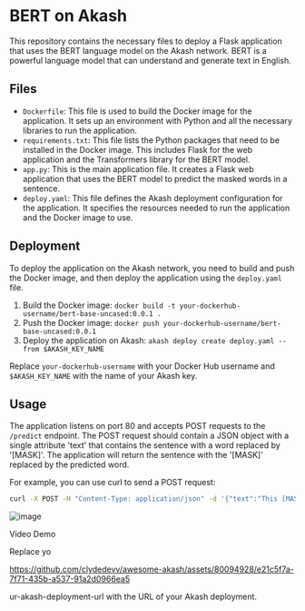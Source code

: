 # BERT on Akash

This repository contains the necessary files to deploy a Flask application that uses the BERT language model on the Akash network. BERT is a powerful language model that can understand and generate text in English.

## Files

- `Dockerfile`: This file is used to build the Docker image for the application. It sets up an environment with Python and all the necessary libraries to run the application.
- `requirements.txt`: This file lists the Python packages that need to be installed in the Docker image. This includes Flask for the web application and the Transformers library for the BERT model.
- `app.py`: This is the main application file. It creates a Flask web application that uses the BERT model to predict the masked words in a sentence.
- `deploy.yaml`: This file defines the Akash deployment configuration for the application. It specifies the resources needed to run the application and the Docker image to use.

## Deployment

To deploy the application on the Akash network, you need to build and push the Docker image, and then deploy the application using the `deploy.yaml` file.

1. Build the Docker image: `docker build -t your-dockerhub-username/bert-base-uncased:0.0.1 .`
2. Push the Docker image: `docker push your-dockerhub-username/bert-base-uncased:0.0.1`
3. Deploy the application on Akash: `akash deploy create deploy.yaml --from $AKASH_KEY_NAME`

Replace `your-dockerhub-username` with your Docker Hub username and `$AKASH_KEY_NAME` with the name of your Akash key.

## Usage

The application listens on port 80 and accepts POST requests to the `/predict` endpoint. The POST request should contain a JSON object with a single attribute 'text' that contains the sentence with a word replaced by '[MASK]'. The application will return the sentence with the '[MASK]' replaced by the predicted word.

For example, you can use curl to send a POST request:

```bash
curl -X POST -H "Content-Type: application/json" -d '{"text":"This [MASK] model can understand and generate text in multiple languages."}' http://your-akash-deployment-url/predict
```
![image](https://github.com/clydedevv/awesome-akash/assets/80094928/a00a4dbc-9486-4365-a8f9-590341c20250)

Video Demo

Replace yo

https://github.com/clydedevv/awesome-akash/assets/80094928/e21c5f7a-7f71-435b-a537-91a2d0966ea5

ur-akash-deployment-url with the URL of your Akash deployment.

